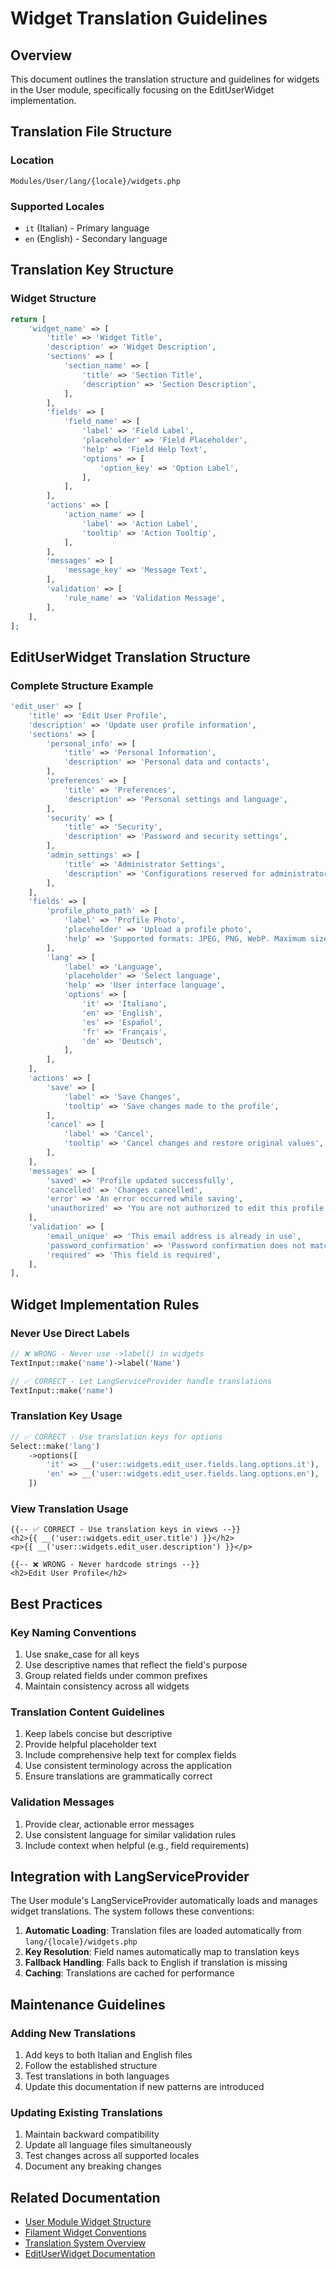 # Widget Translation Guidelines

## Overview
This document outlines the translation structure and guidelines for widgets in the User module, specifically focusing on the EditUserWidget implementation.

## Translation File Structure
### Location
```text
Modules/User/lang/{locale}/widgets.php
```
### Supported Locales
- `it` (Italian) - Primary language
- `en` (English) - Secondary language

## Translation Key Structure
### Widget Structure
```php
return [
    'widget_name' => [
        'title' => 'Widget Title',
        'description' => 'Widget Description',
        'sections' => [
            'section_name' => [
                'title' => 'Section Title',
                'description' => 'Section Description',
            ],
        ],
        'fields' => [
            'field_name' => [
                'label' => 'Field Label',
                'placeholder' => 'Field Placeholder',
                'help' => 'Field Help Text',
                'options' => [
                    'option_key' => 'Option Label',
                ],
            ],
        ],
        'actions' => [
            'action_name' => [
                'label' => 'Action Label',
                'tooltip' => 'Action Tooltip',
            ],
        ],
        'messages' => [
            'message_key' => 'Message Text',
        ],
        'validation' => [
            'rule_name' => 'Validation Message',
        ],
    ],
];
```

## EditUserWidget Translation Structure
### Complete Structure Example
```php
'edit_user' => [
    'title' => 'Edit User Profile',
    'description' => 'Update user profile information',
    'sections' => [
        'personal_info' => [
            'title' => 'Personal Information',
            'description' => 'Personal data and contacts',
        ],
        'preferences' => [
            'title' => 'Preferences',
            'description' => 'Personal settings and language',
        ],
        'security' => [
            'title' => 'Security',
            'description' => 'Password and security settings',
        ],
        'admin_settings' => [
            'title' => 'Administrator Settings',
            'description' => 'Configurations reserved for administrators',
        ],
    ],
    'fields' => [
        'profile_photo_path' => [
            'label' => 'Profile Photo',
            'placeholder' => 'Upload a profile photo',
            'help' => 'Supported formats: JPEG, PNG, WebP. Maximum size: 2MB',
        ],
        'lang' => [
            'label' => 'Language',
            'placeholder' => 'Select language',
            'help' => 'User interface language',
            'options' => [
                'it' => 'Italiano',
                'en' => 'English',
                'es' => 'Español',
                'fr' => 'Français',
                'de' => 'Deutsch',
            ],
        ],
    ],
    'actions' => [
        'save' => [
            'label' => 'Save Changes',
            'tooltip' => 'Save changes made to the profile',
        ],
        'cancel' => [
            'label' => 'Cancel',
            'tooltip' => 'Cancel changes and restore original values',
        ],
    ],
    'messages' => [
        'saved' => 'Profile updated successfully',
        'cancelled' => 'Changes cancelled',
        'error' => 'An error occurred while saving',
        'unauthorized' => 'You are not authorized to edit this profile',
    ],
    'validation' => [
        'email_unique' => 'This email address is already in use',
        'password_confirmation' => 'Password confirmation does not match',
        'required' => 'This field is required',
    ],
],
```

## Widget Implementation Rules
### Never Use Direct Labels
```php
// ❌ WRONG - Never use ->label() in widgets
TextInput::make('name')->label('Name')

// ✅ CORRECT - Let LangServiceProvider handle translations
TextInput::make('name')
```

### Translation Key Usage
```php
// ✅ CORRECT - Use translation keys for options
Select::make('lang')
    ->options([
        'it' => __('user::widgets.edit_user.fields.lang.options.it'),
        'en' => __('user::widgets.edit_user.fields.lang.options.en'),
    ])
```

### View Translation Usage
```blade
{{-- ✅ CORRECT - Use translation keys in views --}}
<h2>{{ __('user::widgets.edit_user.title') }}</h2>
<p>{{ __('user::widgets.edit_user.description') }}</p>

{{-- ❌ WRONG - Never hardcode strings --}}
<h2>Edit User Profile</h2>
```

## Best Practices
### Key Naming Conventions
1. Use snake_case for all keys
2. Use descriptive names that reflect the field's purpose
3. Group related fields under common prefixes
4. Maintain consistency across all widgets

### Translation Content Guidelines
1. Keep labels concise but descriptive
2. Provide helpful placeholder text
3. Include comprehensive help text for complex fields
4. Use consistent terminology across the application
5. Ensure translations are grammatically correct

### Validation Messages
1. Provide clear, actionable error messages
2. Use consistent language for similar validation rules
3. Include context when helpful (e.g., field requirements)

## Integration with LangServiceProvider
The User module's LangServiceProvider automatically loads and manages widget translations. The system follows these conventions:
1. **Automatic Loading**: Translation files are loaded automatically from `lang/{locale}/widgets.php`
2. **Key Resolution**: Field names automatically map to translation keys
3. **Fallback Handling**: Falls back to English if translation is missing
4. **Caching**: Translations are cached for performance

## Maintenance Guidelines
### Adding New Translations
1. Add keys to both Italian and English files
2. Follow the established structure
3. Test translations in both languages
4. Update this documentation if new patterns are introduced

### Updating Existing Translations
1. Maintain backward compatibility
2. Update all language files simultaneously
3. Test changes across all supported locales
4. Document any breaking changes

## Related Documentation
- [User Module Widget Structure](../widgets_structure.md)
- [Filament Widget Conventions](../../Xot/docs/filament-widgets.md)
- [Translation System Overview](../../Xot/docs/translations.md)
- [EditUserWidget Documentation](./edit-user-widget.md)
